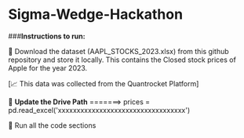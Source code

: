 # Sigma-Wedge-Hackathon


###**Instructions to run:**

🔗  Download the dataset (AAPL_STOCKS_2023.xlsx) from this github repository and store it locally. This contains the Closed stock prices of Apple for the   year 2023.

[📈  This data was collected from the Quantrocket Platform]

🔧  **Update the Drive Path**
     =======>   prices = pd.read_excel('xxxxxxxxxxxxxxxxxxxxxxxxxxxxxxxxxx')

🚀  Run all the code sections
